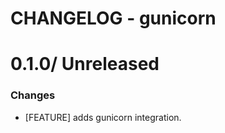 # CHANGELOG - gunicorn

0.1.0/ Unreleased
==================

### Changes

* [FEATURE] adds gunicorn integration.
